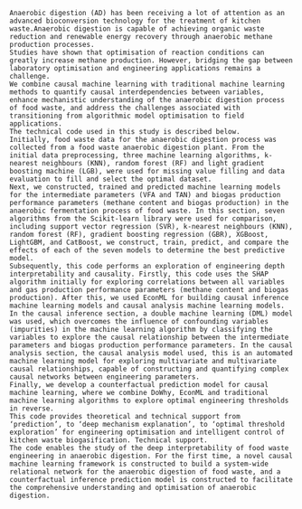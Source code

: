     Anaerobic digestion (AD) has been receiving a lot of attention as an advanced bioconversion technology for the treatment of kitchen waste.Anaerobic digestion is capable of achieving organic waste reduction and renewable energy recovery through anaerobic methane production processes. 
    Studies have shown that optimisation of reaction conditions can greatly increase methane production. However, bridging the gap between laboratory optimisation and engineering applications remains a challenge.
    We combine causal machine learning with traditional machine learning methods to quantify causal interdependencies between variables, enhance mechanistic understanding of the anaerobic digestion process of food waste, and address the challenges associated with transitioning from algorithmic model optimisation to field applications.
    The technical code used in this study is described below. 
    Initially, food waste data for the anaerobic digestion process was collected from a food waste anaerobic digestion plant. From the initial data preprocessing, three machine learning algorithms, k-nearest neighbours (KNN), random forest (RF) and light gradient boosting machine (LGB), were used for missing value filling and data evaluation to fill and select the optimal dataset. 
    Next, we constructed, trained and predicted machine learning models for the intermediate parameters (VFA and TAN) and biogas production performance parameters (methane content and biogas production) in the anaerobic fermentation process of food waste. In this section, seven algorithms from the Scikit-learn library were used for comparison, including support vector regression (SVR), k-nearest neighbours (KNN), random forest (RF), gradient boosting regression (GBR), XGBoost, LightGBM, and CatBoost, we construct, train, predict, and compare the effects of each of the seven models to determine the best predictive model.
    Subsequently, this code performs an exploration of engineering depth interpretability and causality. Firstly, this code uses the SHAP algorithm initially for exploring correlations between all variables and gas production performance parameters (methane content and biogas production). After this, we used EconML for building causal inference machine learning models and causal analysis machine learning models. 
    In the causal inference section, a double machine learning (DML) model was used, which overcomes the influence of confounding variables (impurities) in the machine learning algorithm by classifying the variables to explore the causal relationship between the intermediate parameters and biogas production performance parameters. In the causal analysis section, the causal analysis model used, this is an automated machine learning model for exploring multivariate and multivariate causal relationships, capable of constructing and quantifying complex causal networks between engineering parameters.
    Finally, we develop a counterfactual prediction model for causal machine learning, where we combine DoWhy, EconML and traditional machine learning algorithms to explore optimal engineering thresholds in reverse. 
    This code provides theoretical and technical support from ‘prediction’, to ‘deep mechanism explanation’, to ‘optimal threshold exploration’ for engineering optimisation and intelligent control of kitchen waste biogasification. Technical support.
    The code enables the study of the deep interpretability of food waste engineering in anaerobic digestion. For the first time, a novel causal machine learning framework is constructed to build a system-wide relational network for the anaerobic digestion of food waste, and a counterfactual inference prediction model is constructed to facilitate the comprehensive understanding and optimisation of anaerobic digestion.
